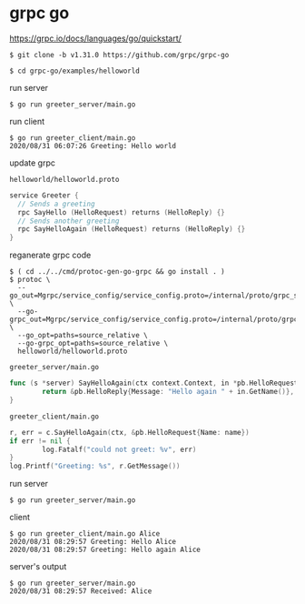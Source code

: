 # grpc go

https://grpc.io/docs/languages/go/quickstart/

```console
$ git clone -b v1.31.0 https://github.com/grpc/grpc-go
```

```console
$ cd grpc-go/examples/helloworld
```


run server
```console
$ go run greeter_server/main.go
```


run client 
```console
$ go run greeter_client/main.go
2020/08/31 06:07:26 Greeting: Hello world
```


update grpc

`helloworld/helloworld.proto`
```go
service Greeter {
  // Sends a greeting
  rpc SayHello (HelloRequest) returns (HelloReply) {}
  // Sends another greeting
  rpc SayHelloAgain (HelloRequest) returns (HelloReply) {}
}
```

reganerate grpc code 
```console
$ ( cd ../../cmd/protoc-gen-go-grpc && go install . )
$ protoc \
  --go_out=Mgrpc/service_config/service_config.proto=/internal/proto/grpc_service_config:. \
  --go-grpc_out=Mgrpc/service_config/service_config.proto=/internal/proto/grpc_service_config:. \
  --go_opt=paths=source_relative \
  --go-grpc_opt=paths=source_relative \
  helloworld/helloworld.proto
```
  
  
  
`greeter_server/main.go`
```go
func (s *server) SayHelloAgain(ctx context.Context, in *pb.HelloRequest) (*pb.HelloReply, error) {
        return &pb.HelloReply{Message: "Hello again " + in.GetName()}, nil
}
```

`greeter_client/main.go`

```go
r, err = c.SayHelloAgain(ctx, &pb.HelloRequest{Name: name})
if err != nil {
        log.Fatalf("could not greet: %v", err)
}
log.Printf("Greeting: %s", r.GetMessage())
```

run server
```console 
$ go run greeter_server/main.go
```

client
```
$ go run greeter_client/main.go Alice
2020/08/31 08:29:57 Greeting: Hello Alice
2020/08/31 08:29:57 Greeting: Hello again Alice
```

server's output
```console
$ go run greeter_server/main.go
2020/08/31 08:29:57 Received: Alice
```

